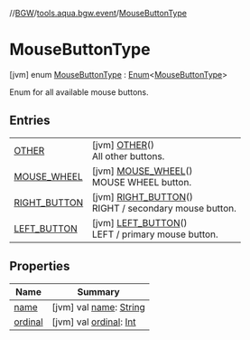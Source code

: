 //[BGW](../../../index.md)/[tools.aqua.bgw.event](../index.md)/[MouseButtonType](index.md)



# MouseButtonType  
 [jvm] enum [MouseButtonType](index.md) : [Enum](https://kotlinlang.org/api/latest/jvm/stdlib/kotlin/-enum/index.html)<[MouseButtonType](index.md)> 

Enum for all available mouse buttons.

   


## Entries  
  
| | |
|---|---|
| <a name="tools.aqua.bgw.event/MouseButtonType.OTHER///PointingToDeclaration/"></a>[OTHER](-o-t-h-e-r/index.md)| <a name="tools.aqua.bgw.event/MouseButtonType.OTHER///PointingToDeclaration/"></a> [jvm] [OTHER](-o-t-h-e-r/index.md)()  <br>All other buttons.   <br>|
| <a name="tools.aqua.bgw.event/MouseButtonType.MOUSE_WHEEL///PointingToDeclaration/"></a>[MOUSE_WHEEL](-m-o-u-s-e_-w-h-e-e-l/index.md)| <a name="tools.aqua.bgw.event/MouseButtonType.MOUSE_WHEEL///PointingToDeclaration/"></a> [jvm] [MOUSE_WHEEL](-m-o-u-s-e_-w-h-e-e-l/index.md)()  <br>MOUSE WHEEL button.   <br>|
| <a name="tools.aqua.bgw.event/MouseButtonType.RIGHT_BUTTON///PointingToDeclaration/"></a>[RIGHT_BUTTON](-r-i-g-h-t_-b-u-t-t-o-n/index.md)| <a name="tools.aqua.bgw.event/MouseButtonType.RIGHT_BUTTON///PointingToDeclaration/"></a> [jvm] [RIGHT_BUTTON](-r-i-g-h-t_-b-u-t-t-o-n/index.md)()  <br>RIGHT / secondary mouse button.   <br>|
| <a name="tools.aqua.bgw.event/MouseButtonType.LEFT_BUTTON///PointingToDeclaration/"></a>[LEFT_BUTTON](-l-e-f-t_-b-u-t-t-o-n/index.md)| <a name="tools.aqua.bgw.event/MouseButtonType.LEFT_BUTTON///PointingToDeclaration/"></a> [jvm] [LEFT_BUTTON](-l-e-f-t_-b-u-t-t-o-n/index.md)()  <br>LEFT / primary mouse button.   <br>|


## Properties  
  
|  Name |  Summary | 
|---|---|
| <a name="tools.aqua.bgw.event/MouseButtonType/name/#/PointingToDeclaration/"></a>[name](index.md#-1211048412%2FProperties%2F-1902411840)| <a name="tools.aqua.bgw.event/MouseButtonType/name/#/PointingToDeclaration/"></a> [jvm] val [name](index.md#-1211048412%2FProperties%2F-1902411840): [String](https://kotlinlang.org/api/latest/jvm/stdlib/kotlin/-string/index.html)   <br>|
| <a name="tools.aqua.bgw.event/MouseButtonType/ordinal/#/PointingToDeclaration/"></a>[ordinal](index.md#-1143626086%2FProperties%2F-1902411840)| <a name="tools.aqua.bgw.event/MouseButtonType/ordinal/#/PointingToDeclaration/"></a> [jvm] val [ordinal](index.md#-1143626086%2FProperties%2F-1902411840): [Int](https://kotlinlang.org/api/latest/jvm/stdlib/kotlin/-int/index.html)   <br>|

